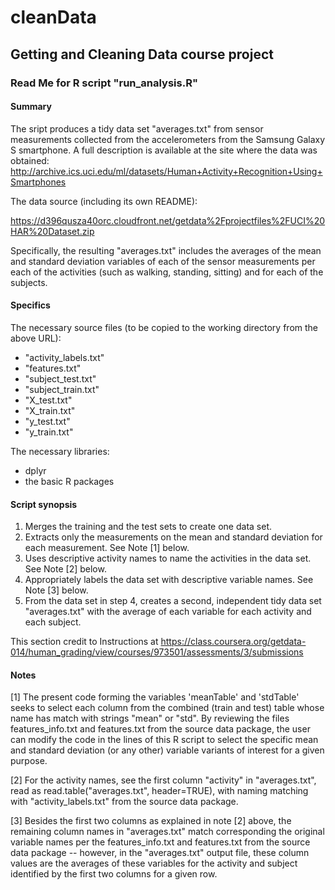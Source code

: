 # cleanData

## Getting and Cleaning Data course project

### Read Me for R script "run_analysis.R"

#### Summary

The sript produces a tidy data set "averages.txt" from sensor measurements collected from the accelerometers from the Samsung Galaxy S smartphone. A full description is available at the site where the data was obtained: http://archive.ics.uci.edu/ml/datasets/Human+Activity+Recognition+Using+Smartphones

The data source (including its own README):

https://d396qusza40orc.cloudfront.net/getdata%2Fprojectfiles%2FUCI%20HAR%20Dataset.zip

Specifically, the resulting "averages.txt" includes the averages of the mean and standard deviation variables of each of the sensor measurements per each of the activities (such as walking, standing, sitting) and for each of the subjects.

#### Specifics

The necessary source files (to be copied to the working directory from the above URL):
- "activity_labels.txt"        
- "features.txt"               
- "subject_test.txt"    
- "subject_train.txt"  
- "X_test.txt"          
- "X_train.txt"         
- "y_test.txt"          
- "y_train.txt"

The necessary libraries:
- dplyr
- the basic R packages

#### Script synopsis 

1. Merges the training and the test sets to create one data set.
2. Extracts only the measurements on the mean and standard deviation for each measurement. See Note [1] below.
3. Uses descriptive activity names to name the activities in the data set. See Note [2] below.
4. Appropriately labels the data set with descriptive variable names. See Note [3] below.
5. From the data set in step 4, creates a second, independent tidy data set "averages.txt" with the average of each variable for each activity and each subject.

This section credit to Instructions at https://class.coursera.org/getdata-014/human_grading/view/courses/973501/assessments/3/submissions

#### Notes

[1] The present code forming the variables 'meanTable' and 'stdTable' seeks to select each column from the combined (train and test) table whose name has match with strings "mean" or "std". By reviewing the files features_info.txt and features.txt from the source data package, the user can modify the code in the lines of this R script to select the specific mean and standard deviation (or any other) variable variants of interest for a given purpose.

[2] For the activity names, see the first column "activity" in "averages.txt", read as read.table("averages.txt", header=TRUE), with naming matching with "activity_labels.txt" from the source data package.

[3] Besides the first two columns as explained in note [2] above, the remaining column names in "averages.txt" match corresponding the original variable names per the features_info.txt and features.txt from the source data package -- however, in the "averages.txt" output file, these column values are the averages of these variables for the activity and subject identified by the first two columns for a given row.


